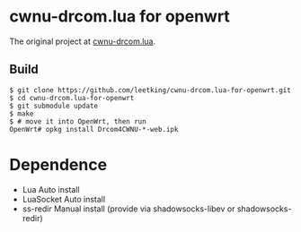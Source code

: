 # cwnu-drcom.lua for openwrt

The original project at [cwnu-drcom.lua](https://github.com/leetking/cwnu-drcom.lua).

## Build

```shell
$ git clone https://github.com/leetking/cwnu-drcom.lua-for-openwrt.git
$ cd cwnu-drcom.lua-for-openwrt
$ git submodule update
$ make
$ # move it into OpenWrt, then run
OpenWrt# opkg install Drcom4CWNU-*-web.ipk
```

# Dependence

- Lua           Auto install
- LuaSocket     Auto install
- ss-redir      Manual install (provide via shadowsocks-libev or shadowsocks-redir)
